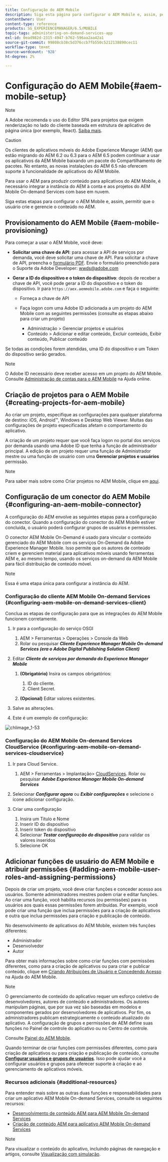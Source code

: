 ```yaml
---
title: Configuração do AEM Mobile
description: Siga esta página para configurar o AEM Mobile e, assim, permitir que o usuário crie e gerencie o conteúdo no Adobe Experience Manager (AEM). Esta página fornece informações sobre a integração da instância do AEM com a conta e os projetos do AEM Mobile On-demand Services baseados em nuvem.
contentOwner: User
content-type: reference
products: SG_EXPERIENCEMANAGER/6.5/MOBILE
topic-tags: administering-on-demand-services-app
exl-id: 0ead982d-2315-4947-b762-596aa2aa42a1
source-git-commit: 99808cb38c5d376ccb7fb550c5212138890cec11
workflow-type: tm+mt
source-wordcount: '928'
ht-degree: 2%

---
```


# Configuração do AEM Mobile{#aem-mobile-setup}

>[!NOTE]
>
>A Adobe recomenda o uso do Editor SPA para projetos que exigem renderização no lado do cliente baseada em estrutura de aplicativo de página única (por exemplo, React). [Saiba mais](/help/sites-developing/spa-overview.md).

>[!CAUTION]
>
>Os clientes de aplicativos móveis do Adobe Experience Manager (AEM) que estão migrando do AEM 6.2 ou 6.3 para o AEM 6.5 podem continuar a usar os aplicativos da AEM Mobile baixando um pacote do Compartilhamento de pacotes. No entanto, as novas instalações do AEM 6.5 não oferecem suporte à funcionalidade de aplicativos do AEM Mobile.

Para usar o AEM para produzir conteúdo para aplicativos do AEM Mobile, é necessário integrar a instância do AEM à conta e aos projetos do AEM Mobile On-demand Services com base em nuvem.

Siga estas etapas para configurar o AEM Mobile e, assim, permitir que o usuário crie e gerencie o conteúdo no AEM.

## Provisionamento do AEM Mobile {#aem-mobile-provisioning}

Para começar a usar o AEM Mobile, você deve:

* **Solicitar uma chave de API**: para acessar a API de serviços por demanda, você deve solicitar uma chave de API. Para solicitar a chave de API, preencha o [formulário PDF](https://helpx.adobe.com/digital-publishing-solution/help/aem-mobile-end-of-life-faq.html). Envie o formulário preenchido para o Suporte da Adobe Developer: [wwds@adobe.com](mailto:wwds@adobe.com)

* **Gerar a ID do dispositivo e o token do dispositivo**: depois de receber a chave de API, você pode gerar a ID do dispositivo e o token do dispositivo. Ir para `https://aex.aemmobile.adobe.com` e faça o seguinte:

   * Forneça a chave de API
   * Faça logon com uma Adobe ID adicionada a um projeto do AEM Mobile com as seguintes permissões (consulte as etapas abaixo para criar um projeto)

      * Administração > Gerenciar projetos e usuários
      * Conteúdo > Adicionar e editar conteúdo, Excluir conteúdo, Exibir conteúdo, Publicar conteúdo

Se todas as condições forem atendidas, uma ID do dispositivo e um Token do dispositivo serão gerados.

>[!NOTE]
>
>O Adobe ID necessário deve receber acesso em um projeto do AEM Mobile. Consulte [Administração de contas para o AEM Mobile](https://helpx.adobe.com/digital-publishing-solution/help/aem-mobile-end-of-life-faq.html) na Ajuda online.

## Criação de projetos para o AEM Mobile {#creating-projects-for-aem-mobile}

Ao criar um projeto, especifique as configurações para qualquer plataforma de destino: iOS, Android™, Windows e Desktop Web Viewer. Muitas das configurações de projeto especificadas afetam o comportamento do aplicativo.

A criação de um projeto requer que você faça logon no portal dos serviços por demanda usando uma Adobe ID que tenha a função de administrador principal. A edição de um projeto requer uma função de Administrador mestre ou uma função de usuário com uma **Gerenciar projetos e usuários** permissão.

>[!NOTE]
>
>Para saber mais sobre como Criar projetos no AEM Mobile, clique em [aqui](https://helpx.adobe.com/digital-publishing-solution/help/creating-projects.html).

## Configuração de um conector do AEM Mobile {#configuring-an-aem-mobile-connector}

A configuração do AEM envolve as seguintes etapas para a configuração do conector. Quando a configuração do conector do AEM Mobile estiver concluída, o usuário poderá configurar grupos de usuários e permissões.

O conector AEM Mobile On-Demand é usado para vincular o conteúdo gerenciado do AEM Mobile com os serviços On-Demand da Adobe Experience Manager Mobile. Isso permite que os autores de conteúdo criem e gerenciem material para aplicativos móveis usando ferramentas AEM e, ao mesmo tempo, usando os serviços on-demand da AEM Mobile para fácil distribuição de conteúdo móvel.

>[!NOTE]
>
>Essa é uma etapa única para configurar a instância do AEM.

### Configuração do cliente AEM Mobile On-demand Services {#configuring-aem-mobile-on-demand-services-client}

Conclua as etapas de configuração para que as integrações do AEM Mobile funcionem corretamente.

1. Ir para a configuração do serviço OSGI

   1. AEM > Ferramentas > Operações > Console da Web
   1. Rolar ou pesquisar ***Cliente Experience Manager Mobile On-demand Services (era o Adobe Digital Publishing Solution Client)***

1. Editar ***Cliente de serviços por demanda do Experience Manager Mobile***

   1. **(Obrigatório)** Insira os campos obrigatórios:

      1. ID do cliente.
      1. Client Secret.

   1. **(Opcional)** Editar valores existentes.

1. Salve as alterações.
1. Este é um exemplo de configuração:

![chlimage_1-53](assets/chlimage_1-53.png)

### Configuração do AEM Mobile On-demand Services CloudService {#configuring-aem-mobile-on-demand-services-cloudservice}

1. Ir para Cloud Service.

   1. AEM > Ferramentas > Implantação> [CloudServices](http://localhost:4502/libs/cq/core/content/tools/cloudservices.html). Rolar ou pesquisar ***Adobe Experience Manager Mobile On-demand Services***

1. Selecionar ***Configurar agora*** ou ***Exibir configurações*** e selecione o ícone adicionar configuração.

1. Criar uma configuração

   1. Insira um Título e Nome
   1. Inserir ID do dispositivo
   1. Inserir token do dispositivo
   1. Selecionar ***Testar configuração do dispositivo*** para validar os valores inseridos
   1. Selecione OK

## Adicionar funções de usuário do AEM Mobile e atribuir permissões {#adding-aem-mobile-user-roles-and-assigning-permissions}

Depois de criar um projeto, você deve criar funções e conceder acesso aos usuários. Somente administradores mestres podem criar e editar funções. Ao criar uma função, você habilita recursos (ou permissões) para os usuários aos quais essas permissões forem atribuídas. Por exemplo, você pode criar uma função que inclua permissões para a criação de aplicativos e outra que inclua permissões para criação e publicação de conteúdo.

No desenvolvimento de aplicativos do AEM Mobile, existem três funções diferentes:

* Administrador
* Desenvolvedor
* Autor

Para obter mais informações sobre como criar funções com permissões diferentes, como para a criação de aplicativos ou para criar e publicar conteúdo, clique em [Criando Atribuições de Usuário e Concedendo Acesso](https://helpx.adobe.com/digital-publishing-solution/help/account-admin-dps.html) na Ajuda do AEM Mobile.

>[!NOTE]
>
>O gerenciamento de conteúdo do aplicativo requer um esforço coletivo de desenvolvedores, autores de conteúdo e administradores. Os autores manipulam páginas, que por sua vez são baseadas em modelos e componentes gerados por desenvolvedores de aplicativos. Por fim, os administradores publicam estrategicamente o conteúdo atualizado do aplicativo. A configuração de grupos e permissões de AEM define suas funções no Painel de controle do aplicativo ou no Centro de controle.
>
>Consulte [Painel do AEM Mobile](/help/mobile/mobile-apps-ondemand-application-dashboard.md).

Quando terminar de criar funções com permissões diferentes, como para criação de aplicativos ou para criação e publicação de conteúdo, consulte [**Configurar usuários e grupos de usuários**](/help/mobile/aem-mobile-configure-users.md). Isso pode ajudar você a configurar usuários e grupos para oferecer suporte à criação e ao gerenciamento de aplicativos móveis.

### Recursos adicionais {#additional-resources}

Para entender mais sobre as outras duas funções e responsabilidades para criar um aplicativo AEM Mobile On-demand Services, consulte os seguintes recursos:

* [Desenvolvimento de conteúdo AEM para AEM Mobile On-demand Services](/help/mobile/aem-mobile-on-demand.md)
* [Criação de conteúdo AEM para aplicativo AEM Mobile On-demand Services](/help/mobile/mobile-apps-ondemand.md)

>[!NOTE]
>
>Para visualizar o conteúdo do aplicativo, incluindo páginas de navegação e artigos, consulte [Visualização com simulação](/help/mobile/aem-mobile-manage-ondemand-services.md).
